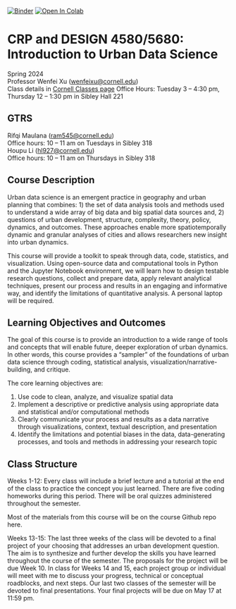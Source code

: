 [![Binder](https://mybinder.org/badge_logo.svg)](https://mybinder.org/v2/gh/iamwfx/4680_5680_intro_uds/main)
<a target="_blank" href="https://colab.research.google.com/github/iamwfx/4680_5680_intro_uds">
  <img src="https://colab.research.google.com/assets/colab-badge.svg" alt="Open In Colab"/>
</a>

# CRP and DESIGN 4580/5680: Introduction to Urban Data Science

Spring 2024\
Professor Wenfei Xu (wenfeixu@cornell.edu)\
Class details in [Cornell Classes page](https://classes.cornell.edu/)
Office Hours: Tuesday 3 – 4:30 pm, Thursday 12 – 1:30 pm in Sibley Hall 221

## GTRS

Rifqi Maulana (ram545@cornell.edu)\
Office hours: 10 – 11 am on Tuesdays in Sibley 318\
Houpu Li (hl927@cornell.edu)\
Office hours: 10 – 11 am on Thursdays in Sibley 318

## Course Description
Urban data science is an emergent practice in geography and urban planning that combines: 1) the set of data analysis tools and methods used to understand a wide array of big data and big spatial data sources and, 2) questions of urban development, structure, complexity, theory, policy, dynamics, and outcomes. These approaches enable more spatiotemporally dynamic and granular analyses of cities and allows researchers new insight into urban dynamics.

This course will provide a toolkit to speak through data, code, statistics, and visualization. Using open-source data and computational tools in Python and the Jupyter Notebook environment, we will learn how to design testable research questions, collect and prepare data, apply relevant analytical techniques, present our process and results in an engaging and informative way, and identify the limitations of quantitative analysis. A personal laptop will be required. 


## Learning Objectives and Outcomes
The goal of this course is to provide an introduction to a wide range of tools and concepts that will enable future, deeper exploration of urban dynamics. In other words, this course provides a “sampler” of the foundations of urban data science through coding, statistical analysis, visualization/narrative-building, and critique.

The core learning objectives are:

1. Use code to clean, analyze, and visualize spatial data
2. Implement a descriptive or predictive analysis using appropriate data and statistical and/or computational methods
3. Clearly communicate your process and results as a data narrative through visualizations, context, textual description, and presentation
4. Identify the limitations and potential biases in the data, data-generating processes, and tools and methods in addressing your research topic

## Class Structure
Weeks 1-12: Every class will include a brief lecture and a tutorial at the end of the class to practice the concept you just learned. There are five coding homeworks during this period. There will be oral quizzes administered throughout the semester. 

Most of the materials from this course will be on the course Github repo here. 

Weeks 13-15: The last three weeks of the class will be devoted to a final project of your choosing that addresses an urban development question. The aim is to synthesize and further develop the skills you have learned throughout the course of the semester. The proposals for the project will be due Week 10. In class for Weeks 14 and 15, each project group or individual will meet with me to discuss your progress, technical or conceptual roadblocks, and next steps. Our last two classes of the semester will be devoted to final presentations. Your final projects will be due on May 17 at 11:59 pm.
